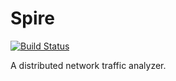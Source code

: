 # Spire
[![Build Status](https://travis-ci.org/itsbriany/Spire.svg?branch=master)](https://travis-ci.org/itsbriany/Spire)

A distributed network traffic analyzer.